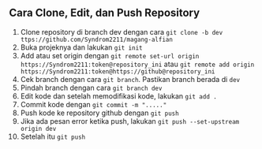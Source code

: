 ## Cara Clone, Edit, dan Push Repository

1. Clone repository di branch dev dengan cara `git clone -b dev ttps://github.com/Syndrom2211/magang-alfian`
2. Buka projeknya dan lakukan `git init`
3. Add atau set origin dengan `git remote set-url origin https://Syndrom2211:token@repository_ini` atau `git remote add origin https://Syndrom2211:token@https://github@repository_ini`
4. Cek branch dengan cara `git branch`. Pastikan branch berada di `dev`
5. Pindah branch dengan cara `git branch dev`
6. Edit kode dan setelah memodifikasi kode, lakukan `git add .`
7. Commit kode dengan `git commit -m "....."`
8. Push kode ke repository github dengan `git push`
9. Jika ada pesan error ketika push, lakukan `git push --set-upstream origin dev`
10. Setelah itu `git push`